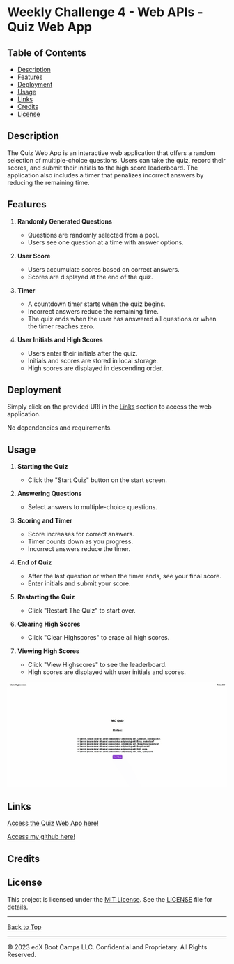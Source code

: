 # Weekly Challenge 4 - Web APIs - Quiz Web App

## Table of Contents
- [Description](#description)
- [Features](#features)
- [Deployment](#deployment)
- [Usage](#usage)
- [Links](#links)
- [Credits](#credits)
- [License](#license)

## Description
The Quiz Web App is an interactive web application that offers a random selection of multiple-choice questions. Users can take the quiz, record their scores, and submit their initials to the high score leaderboard. The application also includes a timer that penalizes incorrect answers by reducing the remaining time.

## Features

1. **Randomly Generated Questions**
   - Questions are randomly selected from a pool.
   - Users see one question at a time with answer options.

2. **User Score**
   - Users accumulate scores based on correct answers.
   - Scores are displayed at the end of the quiz.

3. **Timer**
   - A countdown timer starts when the quiz begins.
   - Incorrect answers reduce the remaining time.
   - The quiz ends when the user has answered all questions or when the timer reaches zero.

4. **User Initials and High Scores**
   - Users enter their initials after the quiz.
   - Initials and scores are stored in local storage.
   - High scores are displayed in descending order.

## Deployment

Simply click on the provided URl in the [Links](#links) section to access the web application.

No dependencies and requirements.

## Usage

1. **Starting the Quiz**
    - Click the "Start Quiz" button on the start screen.

2. **Answering Questions**
    - Select answers to multiple-choice questions.

3. **Scoring and Timer**
    - Score increases for correct answers.
    - Timer counts down as you progress.
    - Incorrect answers reduce the timer.

4. **End of Quiz**
    - After the last question or when the timer ends, see your final score.
    - Enter initials and submit your score.

5. **Restarting the Quiz**
    - Click "Restart The Quiz" to start over.

6. **Clearing High Scores**
    - Click "Clear Highscores" to erase all high scores.

7. **Viewing High Scores**
    - Click "View Highscores" to see the leaderboard.
    - High scores are displayed with user initials and scores.

![GIF Demo](./Assets/Demo/chrome-capture-2023-10-30.gif)

## Links

[Access the Quiz Web App here!]()

[Access my github here!](https://github.com/CYCBrian/Weekly-Challenge-4---MC-Quiz)

## Credits

## License

This project is licensed under the [MIT License](LICENSE). See the [LICENSE](LICENSE) file for details.
- - -
[Back to Top](#table-of-content)
- - -
© 2023 edX Boot Camps LLC. Confidential and Proprietary. All Rights Reserved.
